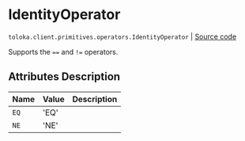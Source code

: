# IdentityOperator
`toloka.client.primitives.operators.IdentityOperator` | [Source code](https://github.com/Toloka/toloka-kit/blob/v1.2.3/src/client/primitives/operators.py#L67)

Supports the `==` and `!=` operators.

## Attributes Description

| Name | Value | Description |
| :------| :-----------| :----------| 
`EQ`|'EQ'|
`NE`|'NE'|
